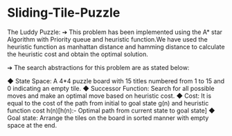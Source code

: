 # Sliding-Tile-Puzzle


The Luddy Puzzle:
➔ This problem has been implemented using the A* star Algorithm with Priority queue and heuristic function.We have used the heuristic function as manhattan distance and hamming distance to calculate the heuristic cost and obtain the optimal solution.

➔ The search abstractions for this problem are as stated below:

◆ State Space: A 4\*4 puzzle board with 15 titles numbered from 1 to 15 and 0 indicating an empty tile.
◆ Successor Function: Search for all possible moves and make an optimal move based on heuristic cost.
◆ Cost: It is equal to the cost of the path from initial to goal state g(n) and heuristic function cost h(n)[h(n):- Optimal path from current state to goal state]
◆ Goal state: Arrange the tiles on the board in sorted manner with empty space at the end.
